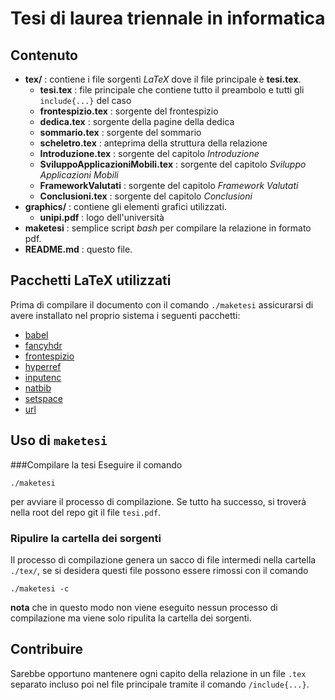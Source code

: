 # Tesi di laurea triennale in informatica

## Contenuto
 
- **tex/** : contiene i file sorgenti *LaTeX* dove il file principale è **tesi.tex**.
  - **tesi.tex**         : file principale che contiene tutto il preambolo e tutti gli `include{...}` del caso
  - **frontespizio.tex** : sorgente del frontespizio
  - **dedica.tex**       : sorgente della pagine della dedica
  - **sommario.tex**     : sorgente del sommario
  - **scheletro.tex**    : anteprima della struttura della relazione
  - **Introduzione.tex** : sorgente del capitolo *Introduzione*
  - **SviluppoApplicazioniMobili.tex** : sorgente del capitolo *Sviluppo Applicazioni Mobili*
  - **FrameworkValutati** : sorgente del capitolo *Framework Valutati*
  - **Conclusioni.tex**   : sorgente del capitolo *Conclusioni*
- **graphics/** : contiene gli elementi grafici utilizzati.
  - **unipi.pdf** : logo dell'università
- **maketesi** : semplice script *bash* per compilare la relazione in formato pdf.
- **README.md** : questo file.

## Pacchetti LaTeX utilizzati

Prima di compilare il documento con il comando `./maketesi` assicurarsi di avere
installato nel proprio sistema i seguenti pacchetti:

 - [babel](http://ctan.org/pkg/babel "Multilingual support for Plain TEX or LATEX")
 - [fancyhdr](http://ctan.org/pkg/fancyhdr "Extensive control of page headers and footers in LATEX2ε")
 - [frontespizio](http://ctan.org/pkg/frontespizio "Create a frontispiece for Italian theses")
 - [hyperref](http://ctan.org/pkg/hyperref "Extensive support for hypertext in LATEX")
 - [inputenc](http://ctan.org/pkg/inputenc "Accept different input encodings")
 - [natbib](http://ctan.org/pkg/natbib "Flexible bibliography support")
 - [setspace](http://ctan.org/pkg/setspace "Set space between lines")
 - [url](http://ctan.org/pkg/url "Verbatim with URL-sensitive line breaks")

## Uso di `maketesi`

###Compilare la tesi
Eseguire il comando

`./maketesi`

per avviare il processo di compilazione. Se tutto ha successo,
si troverà nella root del repo git il file `tesi.pdf`.

### Ripulire la cartella dei sorgenti
Il processo di compilazione genera un sacco di file intermedi
nella cartella `./tex/`, se si desidera questi file possono essere rimossi con il comando

`./maketesi -c`

**nota** che in questo modo non viene eseguito nessun processo di compilazione ma viene solo ripulita la cartella dei sorgenti.

## Contribuire
Sarebbe opportuno mantenere ogni capito della relazione in un file `.tex` separato incluso poi nel file principale tramite il comando `/include{...}`.

